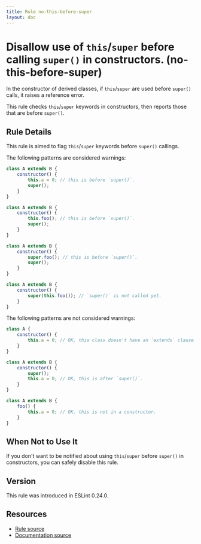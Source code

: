 ```yaml
---
title: Rule no-this-before-super
layout: doc
---
```

<!-- Note: No pull requests accepted for this file. See README.md in the root directory for details. -->
# Disallow use of `this`/`super` before calling `super()` in constructors. (no-this-before-super)

In the constructor of derived classes, if `this`/`super` are used before `super()` calls, it raises a reference error.

This rule checks `this`/`super` keywords in constructors, then reports those that are before `super()`.

## Rule Details

This rule is aimed to flag `this`/`super` keywords before `super()` callings.

The following patterns are considered warnings:

```js
class A extends B {
    constructor() {
        this.a = 0; // this is before `super()`.
        super();
    }
}
```

```js
class A extends B {
    constructor() {
        this.foo(); // this is before `super()`.
        super();
    }
}
```

```js
class A extends B {
    constructor() {
        super.foo(); // this is before `super()`.
        super();
    }
}
```

```js
class A extends B {
    constructor() {
        super(this.foo()); // `super()` is not called yet.
    }
}
```

The following patterns are not considered warnings:

```js
class A {
    constructor() {
        this.a = 0; // OK, this class doesn't have an `extends` clause.
    }
}
```

```js
class A extends B {
    constructor() {
        super();
        this.a = 0; // OK, this is after `super()`.
    }
}
```

```js
class A extends B {
    foo() {
        this.a = 0; // OK. this is not in a constructor.
    }
}
```

## When Not to Use It

If you don't want to be notified about using `this`/`super` before `super()` in constructors, you can safely disable this rule.

## Version

This rule was introduced in ESLint 0.24.0.

## Resources

* [Rule source](https://github.com/eslint/eslint/tree/master/lib/rules/no-this-before-super.js)
* [Documentation source](https://github.com/eslint/eslint/tree/master/docs/rules/no-this-before-super.md)
